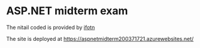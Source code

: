 <h1>ASP.NET midterm exam</h1>

<p>The nitail coded is provided by <a href="https://github.com/ifotn">ifotn</a> </p>

<p>The site is deployed at <a href="https://aspnetmidterm200371721.azurewebsites.net/">https://aspnetmidterm200371721.azurewebsites.net/</a>  </p>